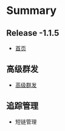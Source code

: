 # Summary

## Release -1.1.5

* [首页](README.md)

## 高级群发

* [高级群发](gao-ji-qun-fa/gao-ji-qun-fa.md)

## 追踪管理

* 短链管理

